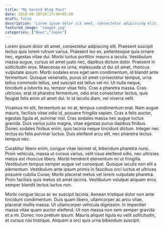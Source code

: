 ```yaml
---
title: "My Second Blog Post"
date: 2018-09-18T10:27:40+05:30
draft: false
description: "Lorem ipsum dolor sit amet, consectetur adipiscing elit. Praesent suscipit lectus quis lorem rutrum varius. Praesent leo ex, pellentesque quis ornare nec, egestas vitae dui."
featured_image: "image2.jpg"
categories: ["News","Japan"]
---
```


Lorem ipsum dolor sit amet, consectetur adipiscing elit. Praesent suscipit lectus quis lorem rutrum varius. Praesent leo ex, pellentesque quis ornare nec, egestas vitae dui. Morbi luctus porttitor mauris a iaculis. Vestibulum massa augue, cursus sit amet justo nec, dapibus dictum dolor. Praesent in sollicitudin eros. Maecenas ex urna, malesuada ut dui sit amet, rhoncus vulputate ipsum. Morbi sodales eros eget sem condimentum, id blandit ante fermentum. Quisque venenatis, purus sit amet consectetur tempus, urna tellus commodo tellus, sed suscipit est tellus vel mi. Ut nulla neque, tincidunt a lobortis eu, tempor vitae felis. Cras a pharetra massa. Cras ultricies, erat id pharetra fermentum, odio erat consectetur lectus, quis feugiat felis enim sit amet dui. In id iaculis diam, vel viverra velit.

Vivamus mi elit, fermentum ac mi at, tempus condimentum erat. Nam augue mauris, facilisis vitae odio id, posuere fringilla sapien. Cras a felis auctor, egestas ligula at, pulvinar nisl. Cras sodales massa nec augue luctus gravida. Duis varius justo magna, vitae egestas purus dapibus finibus. Donec sodales finibus enim, quis lacinia neque tincidunt dictum. Integer nec lectus eu felis pulvinar luctus. Duis eleifend arcu elit, nec pharetra lectus tempus nec.

Curabitur libero enim, congue vitae laoreet id, bibendum pharetra nunc. Proin vehicula, massa ut cursus varius, velit risus eleifend odio, nec ultricies metus est rhoncus libero. Morbi hendrerit elementum mi ut fringilla. Vestibulum tempus semper augue vel consequat. Quisque iaculis non elit a elementum. Vestibulum ante ipsum primis in faucibus orci luctus et ultrices posuere cubilia Curae; Morbi placerat metus vel lorem vulputate pharetra. Proin facilisis quis metus sit amet lacinia. Vestibulum volutpat aliquam eros, semper blandit lectus luctus non.

Morbi congue lacus ac ex suscipit lacinia. Aenean tristique dolor non ante tincidunt condimentum. Duis quam libero, ullamcorper ac arcu vitae, placerat mollis massa. Ut ullamcorper vehicula dignissim. In imperdiet massa vitae quam auctor eleifend. Ut non massa non sem semper gravida et a mi. Donec non pretium ipsum. Mauris aliquet ligula eu velit sollicitudin, et cursus nisi tristique. Aliquam a orci quis urna bibendum suscipit.